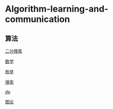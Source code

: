 <!--
 * @Author: Z-Es-0 141395766+Z-Es-0@users.noreply.github.com
 * @Date: 2024-01-28 20:03:21
 * @LastEditors: Z-Es-0 141395766+Z-Es-0@users.noreply.github.com
 * @LastEditTime: 2024-08-03 21:48:22
 * @FilePath: \Algorithm-learning-and-communication\README.md
 * @Description: 这是默认设置,请设置`customMade`, 打开koroFileHeader查看配置 进行设置: https://github.com/OBKoro1/koro1FileHeader/wiki/%E9%85%8D%E7%BD%AE
-->
# Algorithm-learning-and-communication



## 算法


[二分搜索](https://github.com/Z-Es-0/Algorithm-learning-and-communication/tree/main/%E7%AE%97%E6%B3%95/%E4%BA%8C%E5%88%86 "二分")


[数学](https://github.com/Z-Es-0/Algorithm-learning-and-communication/tree/main/%E7%AE%97%E6%B3%95/%E6%95%B0%E8%AE%BA "数论")


[枚举](https://github.com/Z-Es-0/Algorithm-learning-and-communication/blob/main/%E7%AE%97%E6%B3%95/%E6%9E%9A%E4%B8%BE/%E5%AD%90%E9%9B%86%E6%9E%9A%E4%B8%BE.md)


[搜索](https://github.com/Z-Es-0/Algorithm-learning-and-communication/blob/main/%E7%AE%97%E6%B3%95/%E6%90%9C%E7%B4%A2/%E6%90%9C%E7%B4%A2.md)

[dp](https://github.com/Z-Es-0/Basic-Algorithm-Notes/tree/main/%E7%AE%97%E6%B3%95/%E5%8A%A8%E6%80%81%E8%A7%84%E5%88%92DP)

[图论](https://github.com/Z-Es-0/Basic-Algorithm-Notes/tree/main/%E7%AE%97%E6%B3%95/%E5%9B%BE%E8%AE%BA)